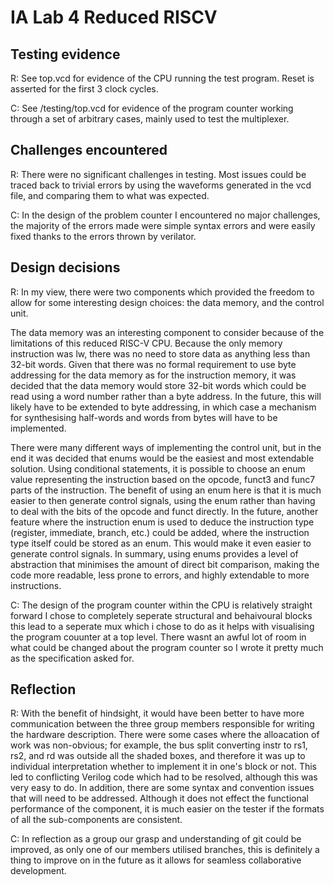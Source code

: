 # IA Lab 4 Reduced RISCV

## Testing evidence

R: See top.vcd for evidence of the CPU running the test program. Reset is asserted for the first 3 clock cycles.

C: See /testing/top.vcd for evidence of the program counter working through a set of arbitrary cases, mainly used to test the multiplexer.

## Challenges encountered

R: There were no significant challenges in testing. Most issues could be traced back to trivial errors by using the waveforms generated in the vcd file, and comparing them to what was expected.

C: In the design of the problem counter I encountered no major challenges, the majority of the errors made were simple syntax errors and were easily fixed thanks to the errors thrown by verilator. 

## Design decisions

R: In my view, there were two components which provided the freedom to allow for some interesting design choices: the data memory, and the control unit.

The data memory was an interesting component to consider because of the limitations of this reduced RISC-V CPU. Because the only memory instruction was lw, there was no need to store data as anything less than 32-bit words. Given that there was no formal requirement to use byte addressing for the data memory as for the instruction memory, it was decided that the data memory would store 32-bit words which could be read using a word number rather than a byte address. In the future, this will likely have to be extended to byte addressing, in which case a mechanism for synthesising half-words and words from bytes will have to be implemented.

There were many different ways of implementing the control unit, but in the end it was decided that enums would be the easiest and most extendable solution. Using conditional statements, it is possible to choose an enum value representing the instruction based on the opcode, funct3 and func7 parts of the instruction. The benefit of using an enum here is that it is much easier to then generate control signals, using the enum rather than having to deal with the bits of the opcode and funct directly. In the future, another feature where the instruction enum is used to deduce the instruction type (register, immediate, branch, etc.) could be added, where the instruction type itself could be stored as an enum. This would make it even easier to generate control signals. In summary, using enums provides a level of abstraction that minimises the amount of direct bit comparison, making the code more readable, less prone to errors, and highly extendable to more instructions.

C: The design of the program counter within the CPU is relatively straight forward I chose to completely seperate structural and behaivoural blocks this lead to a seperate mux which i chose to do as it helps with visualising the program couunter at a top level. There wasnt an awful lot of room in what could be changed about the program counter so I wrote it pretty much as the specification asked for.

## Reflection

R: With the benefit of hindsight, it would have been better to have more communication between the three group members responsible for writing the hardware description. There were some cases where the alloacation of work was non-obvious; for example, the bus split converting instr to rs1, rs2, and rd was outside all the shaded boxes, and therefore it was up to individual interpretation whether to implement it in one's block or not. This led to conflicting Verilog code which had to be resolved, although this was very easy to do. In addition, there are some syntax and convention issues that will need to be addressed. Although it does not effect the functional performance of the component, it is much easier on the tester if the formats of all the sub-components are consistent.

C: In reflection as a group our grasp and understanding of git could be improved, as only one of our members utilised branches, this is definitely a thing to improve on in the future as it allows for seamless collaborative development.
